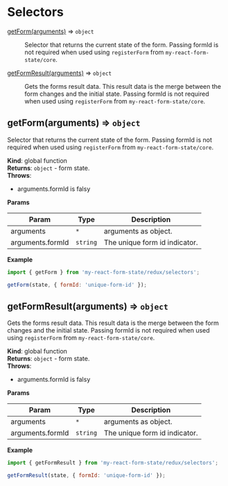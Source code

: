 # Selectors

<dl>
<dt><a href="#getForm">getForm(arguments)</a> ⇒ <code>object</code></dt>
<dd><p>Selector that returns the current state of the form.
Passing formId is not required when used using <code>registerForm</code> from <code>my-react-form-state/core</code>.</p>
</dd>
<dt><a href="#getFormResult">getFormResult(arguments)</a> ⇒ <code>object</code></dt>
<dd><p>Gets the forms result data. This result data is the merge between the form changes and the initial state.
Passing formId is not required when used using <code>registerForm</code> from <code>my-react-form-state/core</code>.</p>
</dd>
</dl>

<a name="getForm"></a>

## getForm(arguments) ⇒ <code>object</code>

Selector that returns the current state of the form.
Passing formId is not required when used using `registerForm` from `my-react-form-state/core`.

**Kind**: global function  
**Returns**: <code>object</code> - form state.  
**Throws**:

- arguments.formId is falsy

**Params**

| Param            | Type                | Description                   |
| ---------------- | ------------------- | ----------------------------- |
| arguments        | <code>\*</code>     | arguments as object.          |
| arguments.formId | <code>string</code> | The unique form id indicator. |

**Example**

```js
import { getForm } from 'my-react-form-state/redux/selectors';

getForm(state, { formId: 'unique-form-id' });
```

<a name="getFormResult"></a>

## getFormResult(arguments) ⇒ <code>object</code>

Gets the forms result data. This result data is the merge between the form changes and the initial state.
Passing formId is not required when used using `registerForm` from `my-react-form-state/core`.

**Kind**: global function  
**Returns**: <code>object</code> - form state.  
**Throws**:

- arguments.formId is falsy

**Params**

| Param            | Type                | Description                   |
| ---------------- | ------------------- | ----------------------------- |
| arguments        | <code>\*</code>     | arguments as object.          |
| arguments.formId | <code>string</code> | The unique form id indicator. |

**Example**

```js
import { getFormResult } from 'my-react-form-state/redux/selectors';

getFormResult(state, { formId: 'unique-form-id' });
```
